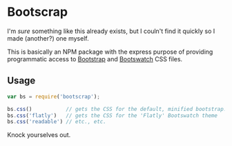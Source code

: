 Bootscrap
=========

I'm *sure* something like this already exists, but I couln't find it quickly so I made (another?) one myself.

This is basically an NPM package with the express purpose of providing programmatic access to [Bootstrap](http://getbootstrap.com/) and [Bootswatch](http://bootswatch.com/) CSS files.

Usage
-----

```javascript
var bs = require('bootscrap');

bs.css()           // gets the CSS for the default, minified bootstrap.min.css
bs.css('flatly')   // gets the CSS for the 'Flatly' Bootswatch theme
bs.css('readable') // etc., etc.
```

Knock yourselves out.

